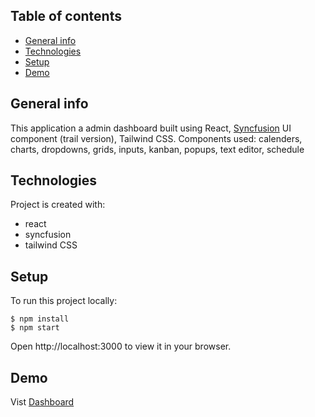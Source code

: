 ## Table of contents
* [General info](#general-info)
* [Technologies](#technologies)
* [Setup](#setup)
* [Demo](#demo)

## General info
This application a admin dashboard built using React, [Syncfusion](https://www.syncfusion.com) UI component (trail version), Tailwind CSS. 
Components used: calenders, charts, dropdowns, grids, inputs, kanban, popups, text editor, schedule

## Technologies
Project is created with:
* react
* syncfusion
* tailwind CSS
	
## Setup
To run this project locally:
```
$ npm install
$ npm start
```
Open http://localhost:3000 to view it in your browser.

## Demo
Vist [Dashboard]()



